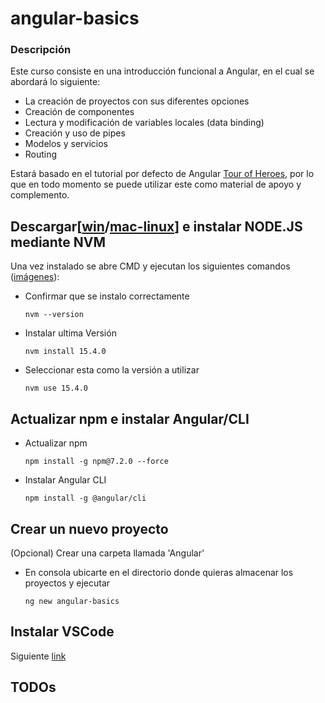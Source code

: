 # angular-basics


### Descripción

Este curso consiste en una introducción funcional a Angular, en el cual se abordará lo siguiente:

- La creación de proyectos con sus diferentes opciones
- Creación de componentes
- Lectura y modificación de variables locales (data binding)
- Creación y uso de pipes
- Modelos y servicios
- Routing

Estará basado en el tutorial por defecto de Angular [Tour of Heroes](https://angular.io/tutorial), por lo que en todo momento se puede utilizar este como material de apoyo y complemento.

## Descargar[[win](https://github.com/coreybutler/nvm-windows/releases/download/1.1.7/nvm-setup.zip)/[mac-linux](https://github.com/nvm-sh/nvm)] e instalar NODE.JS mediante NVM 

Una vez instalado se abre CMD y ejecutan los siguientes comandos ([imágenes](https://codeburst.io/nvm-for-windows-how-to-install-and-use-13b7a4209791)):

- Confirmar que se instalo correctamente

    `nvm --version`

- Instalar ultima Versión

    `nvm install 15.4.0`

- Seleccionar esta como la versión a utilizar

    `nvm use 15.4.0`

## Actualizar npm e instalar Angular/CLI

- Actualizar npm

    `npm install -g npm@7.2.0 --force`

- Instalar Angular CLI

    `npm install -g @angular/cli`
    
## Crear un nuevo proyecto

(Opcional) Crear una carpeta llamada 'Angular'

- En consola ubicarte en el directorio donde quieras almacenar los proyectos y ejecutar
    
    `ng new angular-basics`

## Instalar VSCode

Siguiente [link](https://code.visualstudio.com/)







## TODOs
